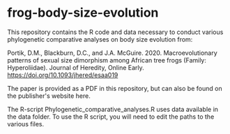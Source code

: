 # frog-body-size-evolution
 
This repository contains the R code and data necessary to conduct various phylogenetic comparative analyses on body size evolution from:

Portik, D.M., Blackburn, D.C., and J.A. McGuire. 2020. Macroevolutionary patterns of sexual size dimorphism among African tree frogs (Family: Hyperoliidae). Journal of Heredity, Online Early. https://doi.org/10.1093/jhered/esaa019

The paper is provided as a PDF in this repository, but can also be found on the publisher's website here.

The R-script Phylogenetic_comparative_analyses.R uses data available in the data folder. To use the R script, you will need to edit the paths to the various files.
